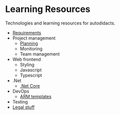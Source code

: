 # Learning Resources

Technologies and learning resources for autodidacts.

- [Requirements](Requirements/README.md)
- Project management
  - [Planning](Project%20management/Planning/README.md)
  - Monitoring
  - Team management
- Web frontend
  - Styling
  - Javascript
  - Typescript
- .Net
  - [.Net Core](DotNet/DotNetCore/README.md)
- DevOps
  - [ARM templates](DevOps/ARMTemplates/README.md)
- Testing
- [Legal stuff](Legal%20stuff/README.md)
